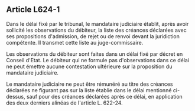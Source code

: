 Article L624-1
----
Dans le délai fixé par le tribunal, le mandataire judiciaire établit, après
avoir sollicité les observations du débiteur, la liste des créances déclarées
avec ses propositions d'admission, de rejet ou de renvoi devant la juridiction
compétente. Il transmet cette liste au juge-commissaire.

Les observations du débiteur sont faites dans un délai fixé par décret en
Conseil d'Etat. Le débiteur qui ne formule pas d'observations dans ce délai ne
peut émettre aucune contestation ultérieure sur la proposition du mandataire
judiciaire.

Le mandataire judiciaire ne peut être rémunéré au titre des créances déclarées
ne figurant pas sur la liste établie dans le délai mentionné ci-dessus, sauf
pour des créances déclarées après ce délai, en application des deux derniers
alinéas de l'article L. 622-24.
